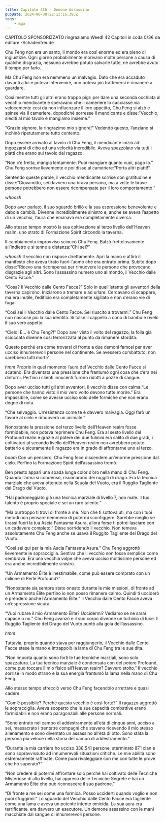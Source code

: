 ```yaml
---
title: Capitolo 416 - Demone Assassino
pubDate: 2024-06-08T22:13:16.393Z
tags:
    - mga
---
```



CAPITOLO SPONSORIZZATO ringraziamo Weed!
42 Capitoli in coda 0/3€
da editare
-Schadenfreude


Chu Feng non era un santo, il mondo era così enorme ed era pieno di ingiustizie.
Ogni giorno probabilmente morivano molte persone a causa di qualche disgrazia, nessuno avrebbe potuto salvarle tutte, né avrebbe avuto il tempo per farlo.


Ma Chu Feng non era nemmeno un malvagio. Dato che era accaduto davanti a lui e poteva intervenire, non poteva più trattenersi e rimanere a guardare.


Così mentre tutti gli altri erano troppo pigri per dare una seconda occhiata al vecchio mendicante e speravano che il cameriere lo cacciasse via velocemente così da non influenzare il loro appetito, Chu Feng si alzò e spinse via il cameriere, dopodiché sorresse il mendicante e disse:”Vecchio, siediti al mio tavolo e mangiamo insieme.”


“Grazie signore, la ringrazimo mio signore!” Vedendo questo, l’anziano si inchinò ripetutamente tutto contento.


Dopo essere arrivato al tavolo di Chu Feng, il mendicante iniziò ad ingozzarsi di cibo ad una velocità incredibile. Aveva spazzolato via tutti i piatti che erano sul tavolo del ragazzo.


“Non c’è fretta, mangia lentamente. Puoi mangiare quanto vuoi, pago io.” Chu Feng sorrise lievemente e poi disse al cameriere:”Porta altri piatti!”


Sentendo queste parole, il vecchio mendicante sorrise con gratitudine e disse:”Giovanotto, sei davvero una brava persona, ma a volte le brave persone potrebbero non essere ricompensate per il loro comportamento.”


*whoosh*


Dopo aver parlato, il suo sguardo brillò e la sua espressione benevolente e debole cambiò. Divenne incredibilmente sinistro e, anche se aveva l’aspetto di un vecchio, l’aura che emanava era completamente diversa.


Allo stesso tempo mostrò la sua coltivazione al terzo livello dell’Heaven realm, uno strato di Formazione Spirit circondò la taverna.


Il cambiamento improvviso scioccò Chu Feng. Balzò frettolosamente all’indietro e si tenne a distanza:”Chi sei?”


*whoosh* Il vecchio non rispose direttamente. Aprì la mano e attirò il manifesto che aveva tirato fuori l’uomo che era entrato prima. Subito dopo disse:”Ricevo una ricompensa per rimuovere le persone che provocano disgrazie agli altri. Sono l’assassino numero uno al mondo, il Vecchio dalle Cento Facce.”


“Cosa? Il Vecchio dalle Cento Facce?” Solo in quell’istante gli avventori della taverna capirono. Iniziarono a tremare e ad urlare. Cercavano di scappare, ma era inutile, l’edificio era completamente sigillato e non c’erano vie di fuga.


“Così sei il Vecchio dalle Cento Facce. Sei riuscito a trovarmi.” Chu Feng non nascose più la sua identità. Si tolse il cappello a cono di bambù e rivelò il suo vero aspetto.


“Cielo! È… è Chu Feng?!” Dopo aver visto il volto del ragazzo, la folla già scioccata divenne così terrorizzata al punto da rimanere stordita.


Questo perché era come trovarsi di fronte a due demoni famosi per aver ucciso innumerevoli persone nel continente. Se avessero combattuto, non sarebbero tutti morti?


*hmm* Proprio in quel momento l’aura del Vecchio dalle Cento Facce si scatenò. Era diventata una pressione che frantumò ogni cosa che c’era nei dintorni. Perfino i clienti innocenti furono ridotti a pozze di sangue.


Dopo aver ucciso tutti gli altri avventori, il vecchio disse con calma:“Le persone che hanno visto il mio vero volto devono tutte morire.” Era impassibile, come se avesse ucciso solo delle formiche che non erano degne di nota.


“Che selvaggio. Un’esistenza come te è davvero malvagia. Oggi farò un favore al cielo e rimuoverò un animale.”


Nonostante la pressione del terzo livello dell’Heaven realm fosse formidabile, non poteva reprimere Chu Feng. Era al sesto livello del Profound realm e grazie al potere dei due fulmini era salito di due gradi, i coltivatori al secondo livello dell’Heaven realm non avrebbero potuto batterlo e sicuramente il ragazzo era in grado di affrontarne uno al terzo.


*boom* Con un pensiero, Chu Feng fece discendere un’enorme pressione dal cielo. Perfino la Formazione Spirit dell’assassino tremò.


Ben presto apparì una spada lunga color d’oro nella mano di Chu Feng. Quando l’arma si condensò, risuonarono dei ruggiti di drago. Era la tecnica marziale che aveva ottenuto nella Scuola del Vuoto, era il Ruggito Tagliente del Drago del Vuoto.


“Hai padroneggiato già una tecnica marziale di livello 7, non male. Il tuo talento è proprio speciale e sei un raro talento.”


“Ma purtroppo ti trovi di fronte a me. Non che ti sottovaluti, ma con i tuoi metodi non pensare nemmeno di potermi sconfiggere. Sarebbe meglio se tirassi fuori la tua Ascia Fantasma Asura, allora forse ti potrei lasciare con un cadavere completo.” Disse sorridendo il vecchio.
Non temeva assolutamente Chu Feng anche se usava il Ruggito Tagliente del Drago del Vuoto.


“Così sei qui per la mia Ascia Fantasma Asura.” Chu Feng aggrottò lievemente le sopracciglia. Sentiva che il vecchio non fosse semplice come sembrava. Era una vecchia volpe che aveva ucciso moltissime persone ed era anche incredibilmente sinistro.


“Un Armamento Élite è inestimabile, come può essere comprato con un milione di Perle Profound?”


“Nonostante sia sempre stato onesto durante le mie missioni, di fronte ad un Armamento Élite perfino io non posso rimanere calmo. Quindi ti ucciderò e prenderò anche l’Armamento Élite.” Il Vecchio dalle Cento Facce aveva un’espressione sicura.


“Vuoi rubare il mio Armamento Élite? Uccidermi? Vediamo se ne sarai capace o no.” Chu Feng avanzò e il suo corpo divenne un turbinio di luce. Il Ruggito Tagliente del Drago del Vuoto puntò alla gola dell’assassino.


*hmm*


Tuttavia, proprio quando stava per raggiungerlo, il Vecchio dalle Cento Facce stese la mano e intrappolò la lama di Chu Feng tra le sue dita.


“Non importa quanto sono forti le tue tecniche marziali, sono solo spazzatura. La tua tecnica marziale è condensata con del potere Profound, come può toccare il mio fisico all’Heaven realm? Davvero stolto.” Il vecchio sorrise in modo strano e la sua energia frantumò la lama nella mano di Chu Feng.


Allo stesso tempo sfrecciò verso Chu Feng facendolo arretrare e quasi cadere.


“Com’è possibile? Perché questo vecchio è così forte?” Il ragazzo aggrottò le sopracciglia. Aveva scoperto che le sue capacità combattive erano formidabili e non erano paragonabili alle persone normali.


“Sono entrato nel campo di addestramento all’età di cinque anni, ucciso a sei, massacrato i trentatré compagni che stavano ricevendo il mio stesso allenamento e sono diventato un assassino all’età di otto. Sono stata la persona più veloce nella storia del campo di addestramento.”


“Durante la mia carriera ho ucciso 338.541 persone, sterminato 871 clan e sono sopravvissuto ad innumerevoli situazioni critiche. Le mie abilità sono estremamente raffinate. Come puoi rivaleggiare con me con tutte le prove che ho superato?”


“Non credere di potermi affrontare solo perché hai coltivato delle Tecniche Misteriose di alto livello, hai appreso delle Tecniche Segrete e hai un Armamento Élite che può riconoscere il suo padrone.”


“Di fronte a me sei come una formica. Posso ucciderti quando voglio e non puoi sfuggirmi.” Lo sguardo del Vecchio dalle Cento Facce era tagliente come una lama e aveva un potente intento omicida. La sua aura era terrificante, era davvero un esecutore. Un demone assassino con le mani macchiate dal sangue di innumerevoli persone.




